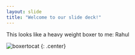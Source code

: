 ```yaml
---
layout: slide
title: "Welcome to our slide deck!"
---
```


This looks like a heavy weight boxer to me: Rahul

![boxertocat](https://octodex.github.com/images/Sentrytocat_octodex.jpg)
{: .center}

